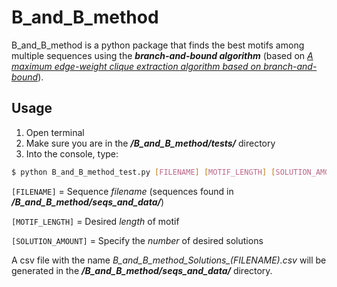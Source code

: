 # B_and_B_method

B\_and\_B\_method is a python package that finds the best motifs among multiple sequences using the ***branch-and-bound algorithm*** (based on [*A maximum edge-weight clique extraction algorithm based on branch-and-bound*](https://www-sciencedirect-com.proxy.library.carleton.ca/science/article/pii/S1572528620300177?via%3Dihub)).

## Usage

1. Open terminal
2. Make sure you are in the ***/B\_and\_B\_method/tests/*** directory
3. Into the console, type:

``` sh
$ python B_and_B_method_test.py [FILENAME] [MOTIF_LENGTH] [SOLUTION_AMOUNT]
```

`[FILENAME]` = Sequence *filename* (sequences found in ***/B\_and\_B\_method/seqs_and_data/***)

`[MOTIF_LENGTH]` = Desired *length* of motif

`[SOLUTION_AMOUNT]` = Specify the *number* of desired solutions

A csv file with the name *B\_and\_B_method\_Solutions\_(FILENAME).csv* will be generated in the ***/B\_and\_B\_method/seqs\_and\_data/*** directory.
